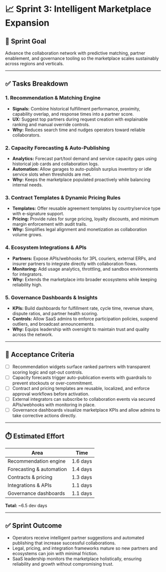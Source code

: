# 📈 Sprint 3: Intelligent Marketplace Expansion

## 🎯 Sprint Goal
Advance the collaboration network with predictive matching, partner enablement, and governance tooling so the marketplace scales sustainably across regions and verticals.

---

## ✅ Tasks Breakdown

### 1. Recommendation & Matching Engine
- **Signals:** Combine historical fulfillment performance, proximity, capability overlap, and response times into a partner score.
- **UX:** Suggest top partners during request creation with explainable ranking and manual override controls.
- **Why:** Reduces search time and nudges operators toward reliable collaborators.

### 2. Capacity Forecasting & Auto-Publishing
- **Analytics:** Forecast part/tool demand and service capacity gaps using historical job cards and collaboration logs.
- **Automation:** Allow garages to auto-publish surplus inventory or idle service slots when thresholds are met.
- **Why:** Keeps the marketplace populated proactively while balancing internal needs.

### 3. Contract Templates & Dynamic Pricing Rules
- **Templates:** Offer reusable agreement templates by country/service type with e-signature support.
- **Pricing:** Provide rules for surge pricing, loyalty discounts, and minimum margin enforcement with audit trails.
- **Why:** Simplifies legal alignment and monetization as collaboration volume grows.

### 4. Ecosystem Integrations & APIs
- **Partners:** Expose APIs/webhooks for 3PL couriers, external ERPs, and insurer partners to integrate directly with collaboration flows.
- **Monitoring:** Add usage analytics, throttling, and sandbox environments for integrators.
- **Why:** Extends the marketplace into broader ecosystems while keeping reliability high.

### 5. Governance Dashboards & Insights
- **KPIs:** Build dashboards for fulfillment rate, cycle time, revenue share, dispute ratios, and partner health scoring.
- **Controls:** Allow SaaS admins to enforce participation policies, suspend outliers, and broadcast announcements.
- **Why:** Equips leadership with oversight to maintain trust and quality across the network.

---

## 📌 Acceptance Criteria
- [ ] Recommendation widgets surface ranked partners with transparent scoring logic and opt-out controls.
- [ ] Capacity forecasts trigger auto-publication events with guardrails to prevent stockouts or over-commitment.
- [ ] Contract and pricing templates are reusable, localized, and enforce approval workflows before activation.
- [ ] External integrators can subscribe to collaboration events via secured APIs/webhooks with monitoring in place.
- [ ] Governance dashboards visualize marketplace KPIs and allow admins to take corrective actions directly.

---

## ⏱️ Estimated Effort
| Area | Time |
|------|------|
| Recommendation engine | 1.6 days |
| Forecasting & automation | 1.4 days |
| Contracts & pricing | 1.3 days |
| Integrations & APIs | 1.1 days |
| Governance dashboards | 1.1 days |

**Total:** ~6.5 dev days

---

## ✅ Sprint Outcome
- Operators receive intelligent partner suggestions and automated publishing that increase successful collaborations.
- Legal, pricing, and integration frameworks mature so new partners and ecosystems can join with minimal friction.
- SaaS leadership monitors the marketplace holistically, ensuring reliability and growth without compromising trust.

